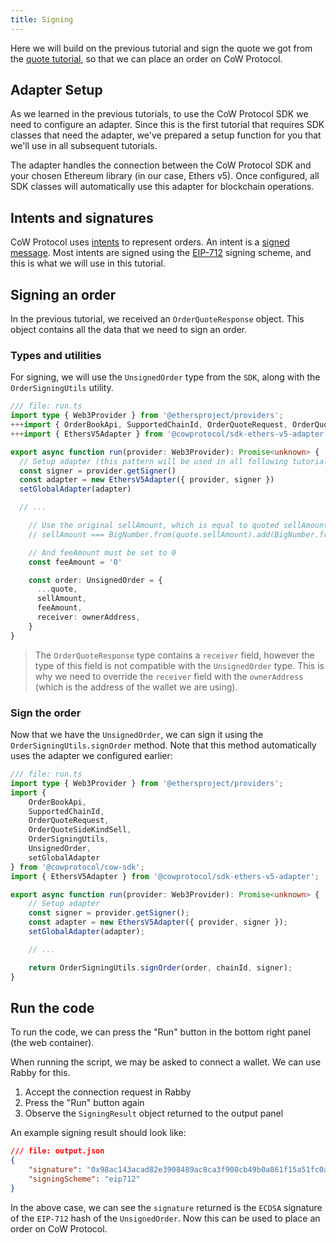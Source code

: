 ```yaml
---
title: Signing
---
```


Here we will build on the previous tutorial and sign the quote we got from the [quote tutorial](/tutorial/quote-order), so that we can place an order on CoW Protocol.

## Adapter Setup

As we learned in the previous tutorials, to use the CoW Protocol SDK we need to configure an adapter. Since this is the first tutorial that requires SDK classes that need the adapter, we've prepared a setup function for you that we'll use in all subsequent tutorials.

The adapter handles the connection between the CoW Protocol SDK and your chosen Ethereum library (in our case, Ethers v5). Once configured, all SDK classes will automatically use this adapter for blockchain operations.

## Intents and signatures

CoW Protocol uses [intents](https://docs.cow.fi/cow-protocol/reference/core/intents) to represent orders. An intent is a [signed message](https://docs.cow.fi/cow-protocol/reference/core/signing-schemes). Most intents are signed using the [EIP-712](https://eips.ethereum.org/EIPS/eip-712) signing scheme, and this is what we will use in this tutorial.

## Signing an order

In the previous tutorial, we received an `OrderQuoteResponse` object. This object contains all the data that we need to sign an order.

### Types and utilities

For signing, we will use the `UnsignedOrder` type from the `SDK`, along with the `OrderSigningUtils` utility.

```typescript
/// file: run.ts
import type { Web3Provider } from '@ethersproject/providers';
+++import { OrderBookApi, SupportedChainId, OrderQuoteRequest, OrderQuoteSideKindSell, OrderSigningUtils, UnsignedOrder, setGlobalAdapter } from '@cowprotocol/cow-sdk';+++
+++import { EthersV5Adapter } from '@cowprotocol/sdk-ethers-v5-adapter';+++

export async function run(provider: Web3Provider): Promise<unknown> {
  // Setup adapter (this pattern will be used in all following tutorials)
  const signer = provider.getSigner()
  const adapter = new EthersV5Adapter({ provider, signer })
  setGlobalAdapter(adapter)

  // ...

    // Use the original sellAmount, which is equal to quoted sellAmount added to quoted feeAmount
    // sellAmount === BigNumber.from(quote.sellAmount).add(BigNumber.from(quote.feeAmount)).toString()

    // And feeAmount must be set to 0
    const feeAmount = '0'

    const order: UnsignedOrder = {
      ...quote,
      sellAmount,
      feeAmount,
      receiver: ownerAddress,
    }
}
```

> The `OrderQuoteResponse` type contains a `receiver` field, however the type of this field is not compatible with the `UnsignedOrder` type. This is why we need to override the `receiver` field with the `ownerAddress` (which is the address of the wallet we are using).

### Sign the order

Now that we have the `UnsignedOrder`, we can sign it using the `OrderSigningUtils.signOrder` method. Note that this method automatically uses the adapter we configured earlier:

```typescript
/// file: run.ts
import type { Web3Provider } from '@ethersproject/providers';
import {
	OrderBookApi,
	SupportedChainId,
	OrderQuoteRequest,
	OrderQuoteSideKindSell,
	OrderSigningUtils,
	UnsignedOrder,
	setGlobalAdapter
} from '@cowprotocol/cow-sdk';
import { EthersV5Adapter } from '@cowprotocol/sdk-ethers-v5-adapter';

export async function run(provider: Web3Provider): Promise<unknown> {
	// Setup adapter
	const signer = provider.getSigner();
	const adapter = new EthersV5Adapter({ provider, signer });
	setGlobalAdapter(adapter);

	// ...

	return OrderSigningUtils.signOrder(order, chainId, signer);
}
```

## Run the code

To run the code, we can press the "Run" button in the bottom right panel (the web container).

When running the script, we may be asked to connect a wallet. We can use Rabby for this.

1. Accept the connection request in Rabby
2. Press the "Run" button again
3. Observe the `SigningResult` object returned to the output panel

An example signing result should look like:

```json
/// file: output.json
{
	"signature": "0x98ac143acad82e3908489ac8ca3f908cb49b0a861f15a51fc0a79bdea6dcca0212403f419ed8b022881a7cecf7358a69c2cfa9596e877fc67bea5be6d9981cf51b",
	"signingScheme": "eip712"
}
```

In the above case, we can see the `signature` returned is the `ECDSA` signature of the `EIP-712` hash of the `UnsignedOrder`. Now this can be used to place an order on CoW Protocol.
